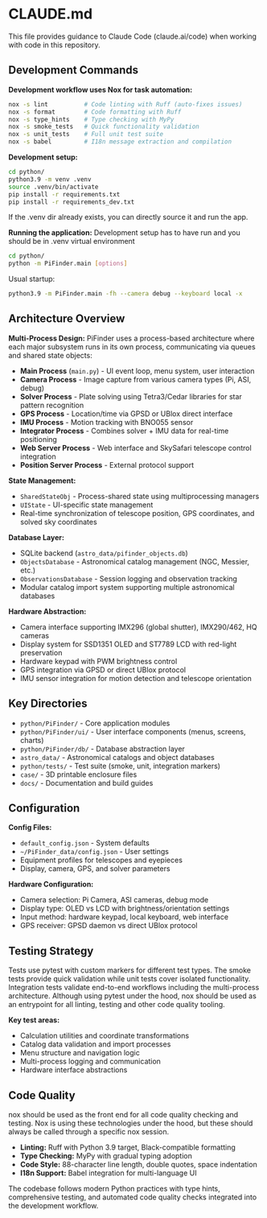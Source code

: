 # CLAUDE.md

This file provides guidance to Claude Code (claude.ai/code) when working with code in this repository.

## Development Commands

**Development workflow uses Nox for task automation:**
```bash
nox -s lint          # Code linting with Ruff (auto-fixes issues)
nox -s format        # Code formatting with Ruff
nox -s type_hints    # Type checking with MyPy
nox -s smoke_tests   # Quick functionality validation
nox -s unit_tests    # Full unit test suite
nox -s babel         # I18n message extraction and compilation
```

**Development setup:**
```bash
cd python/
python3.9 -m venv .venv
source .venv/bin/activate
pip install -r requirements.txt
pip install -r requirements_dev.txt
```
If the .venv dir already exists, you can directly source it and run the app.


**Running the application:**
Development setup has to have run and you should be in .venv virtual environment
```bash
cd python/
python -m PiFinder.main [options]
```
Usual startup:

```bash
python3.9 -m PiFinder.main -fh --camera debug --keyboard local -x
```

## Architecture Overview

**Multi-Process Design:** PiFinder uses a process-based architecture where each major subsystem runs in its own process, communicating via queues and shared state objects:

- **Main Process** (`main.py`) - UI event loop, menu system, user interaction
- **Camera Process** - Image capture from various camera types (Pi, ASI, debug)
- **Solver Process** - Plate solving using Tetra3/Cedar libraries for star pattern recognition
- **GPS Process** - Location/time via GPSD or UBlox direct interface
- **IMU Process** - Motion tracking with BNO055 sensor
- **Integrator Process** - Combines solver + IMU data for real-time positioning
- **Web Server Process** - Web interface and SkySafari telescope control integration
- **Position Server Process** - External protocol support

**State Management:**
- `SharedStateObj` - Process-shared state using multiprocessing managers
- `UIState` - UI-specific state management
- Real-time synchronization of telescope position, GPS coordinates, and solved sky coordinates

**Database Layer:**
- SQLite backend (`astro_data/pifinder_objects.db`)
- `ObjectsDatabase` - Astronomical catalog management (NGC, Messier, etc.)
- `ObservationsDatabase` - Session logging and observation tracking
- Modular catalog import system supporting multiple astronomical databases

**Hardware Abstraction:**
- Camera interface supporting IMX296 (global shutter), IMX290/462, HQ cameras
- Display system for SSD1351 OLED and ST7789 LCD with red-light preservation
- Hardware keypad with PWM brightness control
- GPS integration via GPSD or direct UBlox protocol
- IMU sensor integration for motion detection and telescope orientation

## Key Directories

- `python/PiFinder/` - Core application modules
- `python/PiFinder/ui/` - User interface components (menus, screens, charts)
- `python/PiFinder/db/` - Database abstraction layer
- `astro_data/` - Astronomical catalogs and object databases
- `python/tests/` - Test suite (smoke, unit, integration markers)
- `case/` - 3D printable enclosure files
- `docs/` - Documentation and build guides

## Configuration

**Config Files:**
- `default_config.json` - System defaults
- `~/PiFinder_data/config.json` - User settings
- Equipment profiles for telescopes and eyepieces
- Display, camera, GPS, and solver parameters

**Hardware Configuration:**
- Camera selection: Pi Camera, ASI cameras, debug mode
- Display type: OLED vs LCD with brightness/orientation settings
- Input method: hardware keypad, local keyboard, web interface
- GPS receiver: GPSD daemon vs direct UBlox protocol

## Testing Strategy

Tests use pytest with custom markers for different test types. The smoke tests provide quick validation while unit tests cover isolated functionality. Integration tests validate end-to-end workflows including the multi-process architecture.  Although using pytest under the hood, nox should be used as an entrypoint for all linting, testing and other code quality tooling.

**Key test areas:**
- Calculation utilities and coordinate transformations
- Catalog data validation and import processes
- Menu structure and navigation logic
- Multi-process logging and communication
- Hardware interface abstractions

## Code Quality
nox should be used as the front end for all code quality checking and testing.  Nox is using these technologies under the hood, but these should always be called through a specific nox session.

- **Linting:** Ruff with Python 3.9 target, Black-compatible formatting
- **Type Checking:** MyPy with gradual typing adoption
- **Code Style:** 88-character line length, double quotes, space indentation
- **I18n Support:** Babel integration for multi-language UI

The codebase follows modern Python practices with type hints, comprehensive testing, and automated code quality checks integrated into the development workflow.
